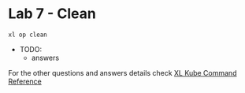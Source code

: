 
# Lab 7 - Clean

```shell
xl op clean
```

- TODO:
  - answers

For the other questions and answers details check [XL Kube Command Reference](https://docs.digital.ai/bundle/devops-deploy-version-v.22.3/page/deploy/operator/xl-kube.html#xl-kube-clean)
